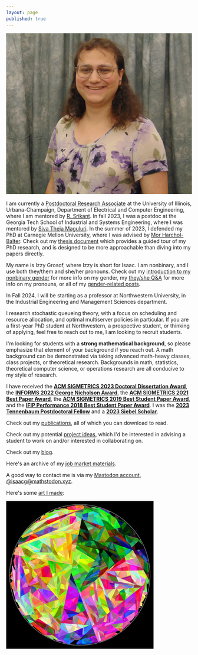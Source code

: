```yaml
---
layout: page
published: true
---
```

![Isaac Grosof's portrait - A nonbinary person with their head and shoulders visible, wearing a white scoope-necked top with large purple flowers.](/assets/website-photo.jpg)

I am currently a [Postdoctoral Research Associate](https://ece.illinois.edu/about/directory/researchers/igrosof)
at the University of Illinois, Urbana-Champaign,
Department of Electrical and Computer Engineering,
where I am mentored by [R. Srikant](https://sites.google.com/a/illinois.edu/srikant/).
In fall 2023, I was a postdoc at the Georgia Tech School of Industrial and Systems Engineering,
where I was mentored by [Siva Theja Maguluri](https://sites.google.com/site/sivatheja/).
In the summer of 2023, I defended my PhD at Carnegie Mellon University, where I was advised by [Mor Harchol-Balter](https://www.cs.cmu.edu/~harchol/).
Check out my [thesis document](/assets/isaac-thesis.pdf)
which provides a guided tour of my PhD research,
and is designed to be more approachable than diving into my papers directly.

My name is Izzy Grosof, where Izzy is short for Isaac. I am nonbinary, and I use both they/them and she/her pronouns.
Check out my [introduction to my nonbinary gender](/2023/07/06/my-gender) for more info on my gender,
my [they/she Q&A](/2024/01/19/they-she) for more info on my pronouns,
or all of my [gender-related posts](gender).

In Fall 2024, I will be starting as a professor at Northwestern University,
in the Industrial Engineering and Management Sciences department.

I research stochastic queueing theory, with a focus on scheduling and resource allocation,
and optimal multiserver policies in particular.
If you are a first-year PhD student at Northwestern, a prospective student, or thinking of applying,
feel free to reach out to me, I am looking to recruit students.

I'm looking for students with a **strong mathematical background**, so please emphasize that element of your background if you reach out. A math background can be demonstrated via taking advanced math-heavy classes, class projects, or theoretical research. Backgrounds in math, statistics, theoretical computer science, or operations research are all conducive to my style of research.

I have received the [**ACM SIGMETRICS 2023 Doctoral Dissertation Award**](https://sigmetrics.org/dissertationaward-2023.shtml),
the [**INFORMS 2022 George Nicholson Award**](publications/#the-gittins-policy-is-nearly-optimal-in-the-mgk-under-extremely-general-conditions),
the [**ACM SIGMETRICS 2021 Best Paper Award**](publications/#nudge-stochastically-improving-upon-fcfs),
the [**ACM SIGMETRICS 2019 Best Student Paper Award**](publications/#load-balancing-guardrails),
and the [**IFIP Performance 2018 Best Student Paper Award**](publications/#srpt-for-multiserver-systems).
I was the [**2023 Tennenbaum Postdoctoral Fellow**](https://www.isye.gatech.edu/research/isye-postdoctoral-fellowship-program) and a [**2023 Siebel Scholar**](https://www.businesswire.com/news/home/20220922005006/en/Siebel-Scholars-Foundation-Announces-Class-of-2023).

Check out my [publications](publications), all of which you can download to read.

Check out my potential [project ideas](project-ideas),
which I'd be interested in advising a student to work on and/or interested in collaborating on.

Check out my [blog](blog).

Here's an archive of my [job market materials](job-market).

A good way to contact me is via my
<a rel="me" href="https://mathstodon.xyz/@isaacg">Mastodon account, @isaacg@mathstodon.xyz</a>.

Here's some [art I made](2018/12/06/programmatically-generated-artwork.html):

<img src="/assets/art/broken-glass.svg" alt="Art" width="400"/>

